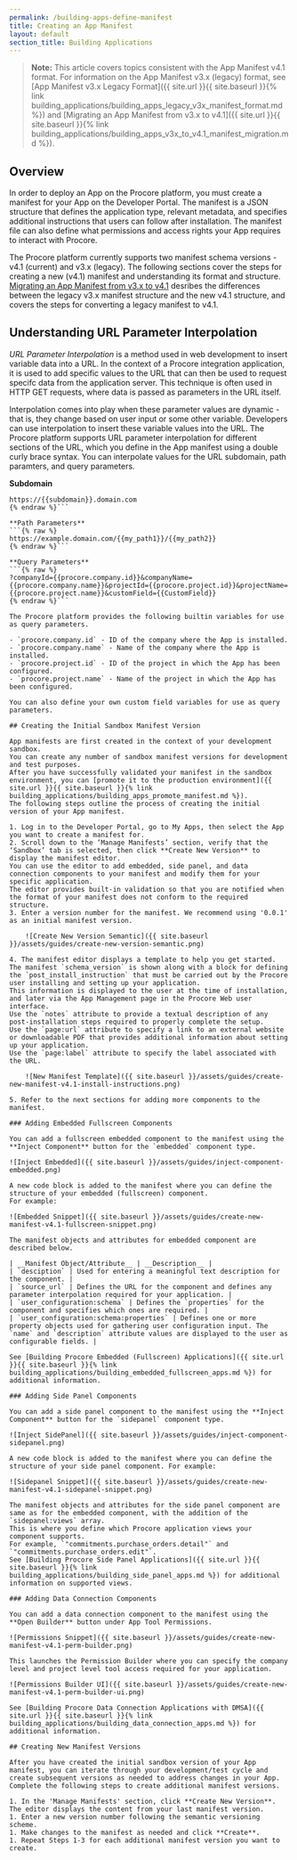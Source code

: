 ```yaml
---
permalink: /building-apps-define-manifest
title: Creating an App Manifest
layout: default
section_title: Building Applications
---
```


>**Note:** This article covers topics consistent with the App Manifest v4.1 format.
>For information on the App Manifest v3.x (legacy) format, see [App Manifest v3.x Legacy Format]({{ site.url }}{{ site.baseurl }}{% link building_applications/building_apps_legacy_v3x_manifest_format.md %}) and [Migrating an App Manifest from v3.x to v4.1]({{ site.url }}{{ site.baseurl }}{% link building_applications/building_apps_v3x_to_v4.1_manifest_migration.md %}).

## Overview

In order to deploy an App on the Procore platform, you must create a manifest for your App on the Developer Portal.
The manifest is a JSON structure that defines the application type, relevant metadata, and specifies additional instructions that users can follow after installation.
The manifest file can also define what permissions and access rights your App requires to interact with Procore.

The Procore platform currently supports two manifest schema versions - v4.1 (current) and v3.x (legacy).
The following sections cover the steps for creating a new (v4.1) manifest and understanding its format and structure.
[Migrating an App Manifest from v3.x to v4.1]() desribes the differences between the legacy v3.x manifest structure and the new v4.1 structure, and covers the steps for converting a legacy manifest to v4.1.

## Understanding URL Parameter Interpolation

_URL Parameter Interpolation_ is a method used in web development to insert variable data into a URL.
In the context of a Procore integration application, it is used to add specific values to the URL that can then be used to request specifc data from the application server.
This technique is often used in HTTP GET requests, where data is passed as parameters in the URL itself.

Interpolation comes into play when these parameter values are dynamic - that is, they change based on user input or some other variable.
Developers can use interpolation to insert these variable values into the URL.
The Procore platform supports URL parameter interpolation for different sections of the URL, which you define in the App manifest using a double curly brace syntax.
You can interpolate values for the URL subdomain, path paramters, and query parameters. 

**Subdomain**
```{% raw %}
https://{{subdomain}}.domain.com
{% endraw %}```

**Path Parameters**
```{% raw %}
https://example.domain.com/{{my_path1}}/{{my_path2}}
{% endraw %}```

**Query Parameters**
```{% raw %}
?companyId={{procore.company.id}}&companyName={{procore.company.name}}&projectId={{procore.project.id}}&projectName={{procore.project.name}}&customField={{CustomField}}
{% endraw %}```

The Procore platform provides the following builtin variables for use as query parameters.

- `procore.company.id` - ID of the company where the App is installed.
- `procore.company.name` - Name of the company where the App is installed.
- `procore.project.id` - ID of the project in which the App has been configured.
- `procore.project.name` - Name of the project in which the App has been configured.

You can also define your own custom field variables for use as query parameters.

## Creating the Initial Sandbox Manifest Version

App manifests are first created in the context of your development sandbox.
You can create any number of sandbox manifest versions for development and test purposes.
After you have successfully validated your manifest in the sandbox environment, you can [promote it to the production environment]({{ site.url }}{{ site.baseurl }}{% link building_applications/building_apps_promote_manifest.md %}).
The following steps outline the process of creating the initial version of your App manifest.

1. Log in to the Developer Portal, go to My Apps, then select the App you want to create a manifest for.
2. Scroll down to the ‘Manage Manifests’ section, verify that the ‘Sandbox’ tab is selected, then click **Create New Version** to display the manifest editor.
You can use the editor to add embedded, side panel, and data connection components to your manifest and modify them for your specific application.
The editor provides built-in validation so that you are notified when the format of your manifest does not conform to the required structure.
3. Enter a version number for the manifest. We recommend using '0.0.1' as an initial manifest version. 

    ![Create New Version Semantic]({{ site.baseurl }}/assets/guides/create-new-version-semantic.png)

4. The manifest editor displays a template to help you get started.
The manifest `schema_version` is shown along with a block for defining the `post_install_instruction` that must be carried out by the Procore user installing and setting up your application.
This information is displayed to the user at the time of installation, and later via the App Management page in the Procore Web user interface.
Use the `notes` attribute to provide a textual description of any post-installation steps required to properly complete the setup.
Use the `page:url` attribute to specify a link to an external website or downloadable PDF that provides additional information about setting up your application.
Use the `page:label` attribute to specify the label associated with the URL.

    ![New Manifest Template]({{ site.baseurl }}/assets/guides/create-new-manifest-v4.1-install-instructions.png)

5. Refer to the next sections for adding more components to the manifest.

### Adding Embedded Fullscreen Components

You can add a fullscreen embedded component to the manifest using the **Inject Component** button for the `embedded` component type.

![Inject Embedded]({{ site.baseurl }}/assets/guides/inject-component-embedded.png)

A new code block is added to the manifest where you can define the structure of your embedded (fullscreen) component.
For example:

![Embedded Snippet]({{ site.baseurl }}/assets/guides/create-new-manifest-v4.1-fullscreen-snippet.png)

The manifest objects and attributes for embedded component are described below.

| __Manifest Object/Attribute__ | __Description__ |
| `desciption` | Used for entering a meaningful text description for the component. |
| `source_url` | Defines the URL for the component and defines any parameter interpolation required for your application. |
| `user_configuration:schema` | Defines the `properties` for the component and specifies which ones are required. |
| `user_configuration:schema:properties` | Defines one or more property objects used for gathering user configuration input. The `name` and `description` attribute values are displayed to the user as configurable fields. |

See [Building Procore Embedded (Fullscreen) Applications]({{ site.url }}{{ site.baseurl }}{% link building_applications/building_embedded_fullscreen_apps.md %}) for additional information.

### Adding Side Panel Components

You can add a side panel component to the manifest using the **Inject Component** button for the `sidepanel` component type.

![Inject SidePanel]({{ site.baseurl }}/assets/guides/inject-component-sidepanel.png)

A new code block is added to the manifest where you can define the structure of your side panel component. For example:

![Sidepanel Snippet]({{ site.baseurl }}/assets/guides/create-new-manifest-v4.1-sidepanel-snippet.png)

The manifest objects and attributes for the side panel component are same as for the embedded component, with the addition of the `sidepanel:views` array.
This is where you define which Procore application views your component supports.
For example, `"commitments.purchase_orders.detail"` and `"commitments.purchase_orders.edit"`.
See [Building Procore Side Panel Applications]({{ site.url }}{{ site.baseurl }}{% link building_applications/building_side_panel_apps.md %}) for additional information on supported views.

### Adding Data Connection Components

You can add a data connection component to the manifest using the **Open Builder** button under App Tool Permissions.

![Permissions Snippet]({{ site.baseurl }}/assets/guides/create-new-manifest-v4.1-perm-builder.png)

This launches the Permission Builder where you can specify the company level and project level tool access required for your application.

![Permissions Builder UI]({{ site.baseurl }}/assets/guides/create-new-manifest-v4.1-perm-builder-ui.png)

See [Building Procore Data Connection Applications with DMSA]({{ site.url }}{{ site.baseurl }}{% link building_applications/building_data_connection_apps.md %}) for additional information.

## Creating New Manifest Versions

After you have created the initial sandbox version of your App manifest, you can iterate through your development/test cycle and create subsequent versions as needed to address changes in your App. Complete the following steps to create additional manifest versions.

1. In the 'Manage Manifests' section, click **Create New Version**. The editor displays the content from your last manifest version.
1. Enter a new version number following the semantic versioning scheme.
1. Make changes to the manifest as needed and click **Create**.
1. Repeat Steps 1-3 for each additional manifest version you want to create.
